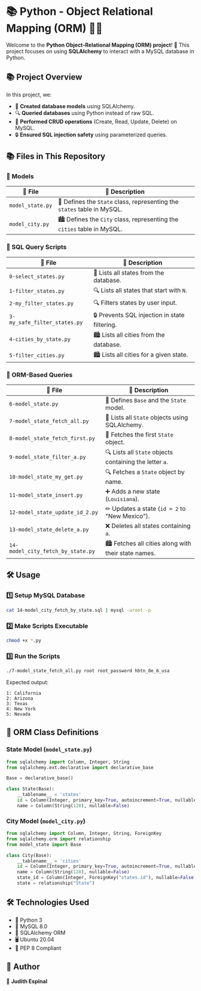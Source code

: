 # 📚 Python - Object Relational Mapping (ORM) 🐖🔗

Welcome to the **Python Object-Relational Mapping (ORM) project**! 🚀 This project focuses on using **SQLAlchemy** to interact with a MySQL database in Python.

## 📚 Project Overview
In this project, we:
- 🏢 **Created database models** using SQLAlchemy.
- 🔍 **Queried databases** using Python instead of raw SQL.
- 🏦 **Performed CRUD operations** (Create, Read, Update, Delete) on MySQL.
- 🔒 **Ensured SQL injection safety** using parameterized queries.

## 📚 Files in This Repository

### 🔧 Models
| 📄 **File** | 📝 **Description** |
|------------|------------------|
| `model_state.py` | 🏦 Defines the `State` class, representing the `states` table in MySQL. |
| `model_city.py` | 🏙 Defines the `City` class, representing the `cities` table in MySQL. |

### 🔧 SQL Query Scripts
| 📄 **File** | 📝 **Description** |
|------------|------------------|
| `0-select_states.py` | 📜 Lists all states from the database. |
| `1-filter_states.py` | 🔍 Lists all states that start with `N`. |
| `2-my_filter_states.py` | 🔍 Filters states by user input. |
| `3-my_safe_filter_states.py` | 🔒 Prevents SQL injection in state filtering. |
| `4-cities_by_state.py` | 🏙 Lists all cities from the database. |
| `5-filter_cities.py` | 🏙 Lists all cities for a given state. |

### 🔧 ORM-Based Queries
| 📄 **File** | 📝 **Description** |
|------------|------------------|
| `6-model_state.py` | 🏦 Defines `Base` and the `State` model. |
| `7-model_state_fetch_all.py` | 📜 Lists all `State` objects using SQLAlchemy. |
| `8-model_state_fetch_first.py` | 🏦 Fetches the first `State` object. |
| `9-model_state_filter_a.py` | 🔍 Lists all `State` objects containing the letter `a`. |
| `10-model_state_my_get.py` | 🔍 Fetches a `State` object by name. |
| `11-model_state_insert.py` | ➕ Adds a new state (`Louisiana`). |
| `12-model_state_update_id_2.py` | ✏ Updates a state (`id = 2` to "New Mexico"). |
| `13-model_state_delete_a.py` | ❌ Deletes all states containing `a`. |
| `14-model_city_fetch_by_state.py` | 🏙 Fetches all cities along with their state names. |

## 🛠️ Usage
### 1️⃣ Setup MySQL Database
```bash
cat 14-model_city_fetch_by_state.sql | mysql -uroot -p
```

### 2️⃣ Make Scripts Executable
```bash
chmod +x *.py
```

### 3️⃣ Run the Scripts
```bash
./7-model_state_fetch_all.py root root_password hbtn_0e_6_usa
```
Expected output:
```
1: California
2: Arizona
3: Texas
4: New York
5: Nevada
```

## 🏦 ORM Class Definitions
### State Model (`model_state.py`)
```python
from sqlalchemy import Column, Integer, String
from sqlalchemy.ext.declarative import declarative_base

Base = declarative_base()

class State(Base):
    __tablename__ = 'states'
    id = Column(Integer, primary_key=True, autoincrement=True, nullable=False)
    name = Column(String(128), nullable=False)
```

### City Model (`model_city.py`)
```python
from sqlalchemy import Column, Integer, String, ForeignKey
from sqlalchemy.orm import relationship
from model_state import Base

class City(Base):
    __tablename__ = 'cities'
    id = Column(Integer, primary_key=True, autoincrement=True, nullable=False)
    name = Column(String(128), nullable=False)
    state_id = Column(Integer, ForeignKey("states.id"), nullable=False)
    state = relationship("State")
```

## 🛠️ Technologies Used
- 🤖 Python 3
- 🏦 MySQL 8.0
- 🔗 SQLAlchemy ORM
- 🖥 Ubuntu 20.04
- 📝 PEP 8 Compliant

## 🚀 Author
👤 **Judith Espinal**
